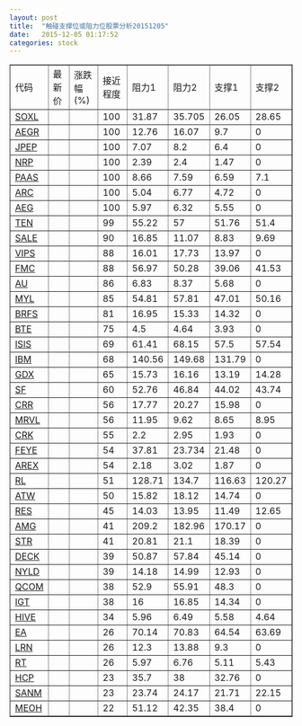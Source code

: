 ```yaml
---
layout: post
title:  "触碰支撑位或阻力位股票分析20151205"
date:   2015-12-05 01:17:52
categories: stock
---
```

<script type="text/javascript">
var stockList = []
stockList.push('gb_soxl');
stockList.push('gb_aegr');
stockList.push('gb_jpep');
stockList.push('gb_nrp');
stockList.push('gb_paas');
stockList.push('gb_arc');
stockList.push('gb_aeg');
stockList.push('gb_ten');
stockList.push('gb_sale');
stockList.push('gb_vips');
stockList.push('gb_fmc');
stockList.push('gb_au');
stockList.push('gb_myl');
stockList.push('gb_brfs');
stockList.push('gb_bte');
stockList.push('gb_isis');
stockList.push('gb_ibm');
stockList.push('gb_gdx');
stockList.push('gb_sf');
stockList.push('gb_crr');
stockList.push('gb_mrvl');
stockList.push('gb_crk');
stockList.push('gb_feye');
stockList.push('gb_arex');
stockList.push('gb_rl');
stockList.push('gb_atw');
stockList.push('gb_res');
stockList.push('gb_amg');
stockList.push('gb_str');
stockList.push('gb_deck');
stockList.push('gb_nyld');
stockList.push('gb_qcom');
stockList.push('gb_igt');
stockList.push('gb_hive');
stockList.push('gb_ea');
stockList.push('gb_lrn');
stockList.push('gb_rt');
stockList.push('gb_hcp');
stockList.push('gb_sanm');
stockList.push('gb_meoh');
</script>
<table border="1">
 <tr>
 <td>代码</td>
 <td>最新价</td>
 <td>涨跌幅(%)</td>
 <td>接近程度</td>
 <td>阻力1</td>
 <td>阻力2</td>
 <td>支撑1</td>
 <td>支撑2</td>
</tr>
  <tr id="soxl" class="green">
  <td><a href="http://stock.finance.sina.com.cn/usstock/quotes/SOXL.html" target="_blank">SOXL</a></td><td></td><td></td><td>100</td><td>31.87</td><td>35.705</td><td>26.05</td><td>28.65</td></tr>
  <tr id="aegr" class="green">
  <td><a href="http://stock.finance.sina.com.cn/usstock/quotes/AEGR.html" target="_blank">AEGR</a></td><td></td><td></td><td>100</td><td>12.76</td><td>16.07</td><td>9.7</td><td>0</td></tr>
  <tr id="jpep" class="green">
  <td><a href="http://stock.finance.sina.com.cn/usstock/quotes/JPEP.html" target="_blank">JPEP</a></td><td></td><td></td><td>100</td><td>7.07</td><td>8.2</td><td>6.4</td><td>0</td></tr>
  <tr id="nrp" class="green">
  <td><a href="http://stock.finance.sina.com.cn/usstock/quotes/NRP.html" target="_blank">NRP</a></td><td></td><td></td><td>100</td><td>2.39</td><td>2.4</td><td>1.47</td><td>0</td></tr>
  <tr id="paas" class="red">
  <td><a href="http://stock.finance.sina.com.cn/usstock/quotes/PAAS.html" target="_blank">PAAS</a></td><td></td><td></td><td>100</td><td>8.66</td><td>7.59</td><td>6.59</td><td>7.1</td></tr>
  <tr id="arc" class="green">
  <td><a href="http://stock.finance.sina.com.cn/usstock/quotes/ARC.html" target="_blank">ARC</a></td><td></td><td></td><td>100</td><td>5.04</td><td>6.77</td><td>4.72</td><td>0</td></tr>
  <tr id="aeg" class="red">
  <td><a href="http://stock.finance.sina.com.cn/usstock/quotes/AEG.html" target="_blank">AEG</a></td><td></td><td></td><td>100</td><td>5.97</td><td>6.32</td><td>5.55</td><td>0</td></tr>
  <tr id="ten" class="green">
  <td><a href="http://stock.finance.sina.com.cn/usstock/quotes/TEN.html" target="_blank">TEN</a></td><td></td><td></td><td>99</td><td>55.22</td><td>57</td><td>51.76</td><td>51.4</td></tr>
  <tr id="sale" class="green">
  <td><a href="http://stock.finance.sina.com.cn/usstock/quotes/SALE.html" target="_blank">SALE</a></td><td></td><td></td><td>90</td><td>16.85</td><td>11.07</td><td>8.83</td><td>9.69</td></tr>
  <tr id="vips" class="red">
  <td><a href="http://stock.finance.sina.com.cn/usstock/quotes/VIPS.html" target="_blank">VIPS</a></td><td></td><td></td><td>88</td><td>16.01</td><td>17.73</td><td>13.97</td><td>0</td></tr>
  <tr id="fmc" class="green">
  <td><a href="http://stock.finance.sina.com.cn/usstock/quotes/FMC.html" target="_blank">FMC</a></td><td></td><td></td><td>88</td><td>56.97</td><td>50.28</td><td>39.06</td><td>41.53</td></tr>
  <tr id="au" class="green">
  <td><a href="http://stock.finance.sina.com.cn/usstock/quotes/AU.html" target="_blank">AU</a></td><td></td><td></td><td>86</td><td>6.83</td><td>8.37</td><td>5.68</td><td>0</td></tr>
  <tr id="myl" class="green">
  <td><a href="http://stock.finance.sina.com.cn/usstock/quotes/MYL.html" target="_blank">MYL</a></td><td></td><td></td><td>85</td><td>54.81</td><td>57.81</td><td>47.01</td><td>50.16</td></tr>
  <tr id="brfs" class="red">
  <td><a href="http://stock.finance.sina.com.cn/usstock/quotes/BRFS.html" target="_blank">BRFS</a></td><td></td><td></td><td>81</td><td>16.95</td><td>15.33</td><td>14.32</td><td>0</td></tr>
  <tr id="bte" class="green">
  <td><a href="http://stock.finance.sina.com.cn/usstock/quotes/BTE.html" target="_blank">BTE</a></td><td></td><td></td><td>75</td><td>4.5</td><td>4.64</td><td>3.93</td><td>0</td></tr>
  <tr id="isis" class="green">
  <td><a href="http://stock.finance.sina.com.cn/usstock/quotes/ISIS.html" target="_blank">ISIS</a></td><td></td><td></td><td>69</td><td>61.41</td><td>68.15</td><td>57.5</td><td>57.54</td></tr>
  <tr id="ibm" class="red">
  <td><a href="http://stock.finance.sina.com.cn/usstock/quotes/IBM.html" target="_blank">IBM</a></td><td></td><td></td><td>68</td><td>140.56</td><td>149.68</td><td>131.79</td><td>0</td></tr>
  <tr id="gdx" class="green">
  <td><a href="http://stock.finance.sina.com.cn/usstock/quotes/GDX.html" target="_blank">GDX</a></td><td></td><td></td><td>65</td><td>15.73</td><td>16.16</td><td>13.19</td><td>14.28</td></tr>
  <tr id="sf" class="green">
  <td><a href="http://stock.finance.sina.com.cn/usstock/quotes/SF.html" target="_blank">SF</a></td><td></td><td></td><td>60</td><td>52.76</td><td>46.84</td><td>44.02</td><td>43.74</td></tr>
  <tr id="crr" class="red">
  <td><a href="http://stock.finance.sina.com.cn/usstock/quotes/CRR.html" target="_blank">CRR</a></td><td></td><td></td><td>56</td><td>17.77</td><td>20.27</td><td>15.98</td><td>0</td></tr>
  <tr id="mrvl" class="green">
  <td><a href="http://stock.finance.sina.com.cn/usstock/quotes/MRVL.html" target="_blank">MRVL</a></td><td></td><td></td><td>56</td><td>11.95</td><td>9.62</td><td>8.65</td><td>8.95</td></tr>
  <tr id="crk" class="red">
  <td><a href="http://stock.finance.sina.com.cn/usstock/quotes/CRK.html" target="_blank">CRK</a></td><td></td><td></td><td>55</td><td>2.2</td><td>2.95</td><td>1.93</td><td>0</td></tr>
  <tr id="feye" class="green">
  <td><a href="http://stock.finance.sina.com.cn/usstock/quotes/FEYE.html" target="_blank">FEYE</a></td><td></td><td></td><td>54</td><td>37.81</td><td>23.734</td><td>21.48</td><td>0</td></tr>
  <tr id="arex" class="red">
  <td><a href="http://stock.finance.sina.com.cn/usstock/quotes/AREX.html" target="_blank">AREX</a></td><td></td><td></td><td>54</td><td>2.18</td><td>3.02</td><td>1.87</td><td>0</td></tr>
  <tr id="rl" class="green">
  <td><a href="http://stock.finance.sina.com.cn/usstock/quotes/RL.html" target="_blank">RL</a></td><td></td><td></td><td>51</td><td>128.71</td><td>134.7</td><td>116.63</td><td>120.27</td></tr>
  <tr id="atw" class="red">
  <td><a href="http://stock.finance.sina.com.cn/usstock/quotes/ATW.html" target="_blank">ATW</a></td><td></td><td></td><td>50</td><td>15.82</td><td>18.12</td><td>14.74</td><td>0</td></tr>
  <tr id="res" class="green">
  <td><a href="http://stock.finance.sina.com.cn/usstock/quotes/RES.html" target="_blank">RES</a></td><td></td><td></td><td>45</td><td>14.03</td><td>13.95</td><td>11.49</td><td>12.65</td></tr>
  <tr id="amg" class="green">
  <td><a href="http://stock.finance.sina.com.cn/usstock/quotes/AMG.html" target="_blank">AMG</a></td><td></td><td></td><td>41</td><td>209.2</td><td>182.96</td><td>170.17</td><td>0</td></tr>
  <tr id="str" class="green">
  <td><a href="http://stock.finance.sina.com.cn/usstock/quotes/STR.html" target="_blank">STR</a></td><td></td><td></td><td>41</td><td>20.81</td><td>21.1</td><td>18.39</td><td>0</td></tr>
  <tr id="deck" class="red">
  <td><a href="http://stock.finance.sina.com.cn/usstock/quotes/DECK.html" target="_blank">DECK</a></td><td></td><td></td><td>39</td><td>50.87</td><td>57.84</td><td>45.14</td><td>0</td></tr>
  <tr id="nyld" class="green">
  <td><a href="http://stock.finance.sina.com.cn/usstock/quotes/NYLD.html" target="_blank">NYLD</a></td><td></td><td></td><td>39</td><td>14.18</td><td>14.99</td><td>12.93</td><td>0</td></tr>
  <tr id="qcom" class="red">
  <td><a href="http://stock.finance.sina.com.cn/usstock/quotes/QCOM.html" target="_blank">QCOM</a></td><td></td><td></td><td>38</td><td>52.9</td><td>55.91</td><td>48.3</td><td>0</td></tr>
  <tr id="igt" class="red">
  <td><a href="http://stock.finance.sina.com.cn/usstock/quotes/IGT.html" target="_blank">IGT</a></td><td></td><td></td><td>38</td><td>16</td><td>16.85</td><td>14.34</td><td>0</td></tr>
  <tr id="hive" class="green">
  <td><a href="http://stock.finance.sina.com.cn/usstock/quotes/HIVE.html" target="_blank">HIVE</a></td><td></td><td></td><td>34</td><td>5.96</td><td>6.49</td><td>5.58</td><td>4.64</td></tr>
  <tr id="ea" class="green">
  <td><a href="http://stock.finance.sina.com.cn/usstock/quotes/EA.html" target="_blank">EA</a></td><td></td><td></td><td>26</td><td>70.14</td><td>70.83</td><td>64.54</td><td>63.69</td></tr>
  <tr id="lrn" class="green">
  <td><a href="http://stock.finance.sina.com.cn/usstock/quotes/LRN.html" target="_blank">LRN</a></td><td></td><td></td><td>26</td><td>12.3</td><td>13.88</td><td>9.3</td><td>0</td></tr>
  <tr id="rt" class="green">
  <td><a href="http://stock.finance.sina.com.cn/usstock/quotes/RT.html" target="_blank">RT</a></td><td></td><td></td><td>26</td><td>5.97</td><td>6.76</td><td>5.11</td><td>5.43</td></tr>
  <tr id="hcp" class="green">
  <td><a href="http://stock.finance.sina.com.cn/usstock/quotes/HCP.html" target="_blank">HCP</a></td><td></td><td></td><td>23</td><td>35.7</td><td>38</td><td>32.76</td><td>0</td></tr>
  <tr id="sanm" class="green">
  <td><a href="http://stock.finance.sina.com.cn/usstock/quotes/SANM.html" target="_blank">SANM</a></td><td></td><td></td><td>23</td><td>23.74</td><td>24.17</td><td>21.71</td><td>22.15</td></tr>
  <tr id="meoh" class="green">
  <td><a href="http://stock.finance.sina.com.cn/usstock/quotes/MEOH.html" target="_blank">MEOH</a></td><td></td><td></td><td>22</td><td>51.12</td><td>42.35</td><td>38.4</td><td>0</td></tr>
</table>
